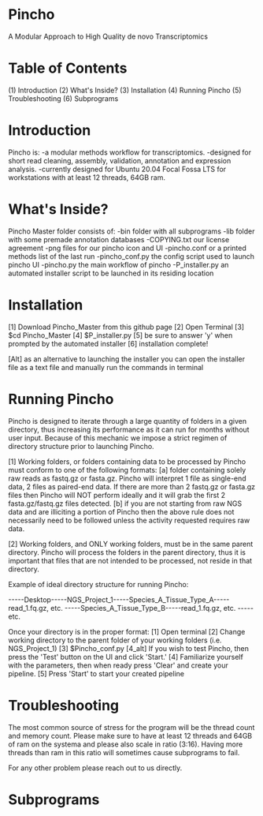# Pincho
A Modular Approach to High Quality de novo Transcriptomics

# Table of Contents
(1) Introduction
(2) What's Inside?
(3) Installation
(4) Running Pincho
(5) Troubleshooting
(6) Subprograms

# Introduction
Pincho is:
  -a modular methods workflow for transcriptomics.
  -designed for short read cleaning, assembly, validation, annotation and expression analysis.
  -currently designed for Ubuntu 20.04 Focal Fossa LTS for workstations with at least 12 threads, 64GB ram.
  
# What's Inside?
Pincho Master folder consists of:
  -bin folder with all subprograms
  -lib folder with some premade annotation databases
  -COPYING.txt our license agreement
  -png files for our pincho icon and UI
  -pincho.conf or a printed methods list of the last run
  -pincho_conf.py the config script used to launch pincho UI
  -pincho.py the main workflow of pincho
  -P_installer.py an automated installer script to be launched in its residing location
  
# Installation
[1] Download Pincho_Master from this github page
[2] Open Terminal
[3] $cd Pincho_Master
[4] $P_installer.py
[5] be sure to answer 'y' when prompted by the automated installer
[6] installation complete!

[Alt] as an alternative to launching the installer you can open the installer file as a text file and manually run the commands in terminal

# Running Pincho
Pincho is designed to iterate through a large quantity of folders in a given directory, thus increasing its performance as it can run for months without user input. Because of this mechanic we impose a strict regimen of directory structure prior to launching Pincho.

[1] Working folders, or folders containing data to be processed by Pincho must conform to one of the following formats:
  [a] folder containing solely raw reads as fastq.gz or fasta.gz. Pincho will interpret 1 file as single-end data, 2 files as paired-end data. If there are more than 2 fastq.gz or fasta.gz files then Pincho will NOT perform ideally and it will grab the first 2 fasta.gz/fastq.gz files detected.
  [b] if you are not starting from raw NGS data and are illiciting a portion of Pincho then the above rule does not necessarily need to be followed unless the activity requested requires raw data.
  
[2] Working folders, and ONLY working folders, must be in the same parent directory. Pincho will process the folders in the parent directory, thus it is important that files that are not intended to be processed, not reside in that directory. 

Example of ideal directory structure for running Pincho:

-----Desktop-----NGS_Project_1-----Species_A_Tissue_Type_A-----read_1.fq.gz, etc.
                              -----Species_A_Tissue_Type_B-----read_1.fq.gz, etc.
                              -----etc.
                              
Once your directory is in the proper format:
[1] Open terminal
[2] Change working directory to the parent folder of your working folders (i.e. NGS_Project_1)
[3] $Pincho_conf.py
[4_alt] If you wish to test Pincho, then press the 'Test' button on the UI and click 'Start.'
[4] Familiarize yourself with the parameters, then when ready press 'Clear' and create your pipeline.
[5] Press 'Start' to start your created pipeline

# Troubleshooting
The most common source of stress for the program will be the thread count and memory count. Please make sure to have at least 12 threads and 64GB of ram on the systema and please also scale in ratio (3:16). Having more threads than ram in this ratio will sometimes cause subprograms to fail.

For any other problem please reach out to us directly.

# Subprograms



